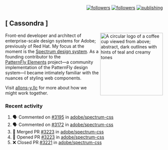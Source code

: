 <p align="right"><a rel="me" href="https://front-end.social/@castastrophe">
    <img alt="followers" title="Follow me on Mastodon" src="https://img.shields.io/mastodon/follow/109297102751309835?domain=https%3A%2F%2Ffront-end.social&label=Follow&logo=mastodon&logoColor=white&style=for-the-badge&labelColor=008080&color=006969"/></a>
  <a href="https://codepen.io/castastrophe/">
    <img alt="followers" title="Follow me on CodePen" src="https://img.shields.io/badge/23-1?color=640464&labelColor=7c007c&style=for-the-badge&logo=codepen&label=Follow"/></a>
<a href="https://castastrophe.medium.com/">
    <img alt="publishing" title="View articles on Medium" src="https://img.shields.io/badge/107-1?color=666&labelColor=444&label=subscribe&logo=medium&logoColor=white&style=for-the-badge"/></a>
</p>

## [&nbsp;Cassondra&nbsp;]

<img align="right" src="https://github-production-user-asset-6210df.s3.amazonaws.com/1840295/253016758-ba468774-1cd3-42c2-8f43-947b5eeb5edf.png" height="200" alt="A circular logo of a coffee cup viewed from above; abstract, dark outlines with hints of teal and creamy tones">

Front-end developer and architect of enterprise-scale design systems for Adobe; previously of Red Hat. My focus at the moment is the [Spectrum design system](https://github.com/adobe/spectrum-css). As a founding contributor to the [PatternFly&nbsp;Elements](https://github.com/patternfly/patternfly-elements) project&mdash;a community implementation of the PatternFly design system&mdash;I became intimately familiar with the nuances of styling web components.

Visit [allons-y.llc](http://allons-y.llc/) for more about how we might work together.

### Recent activity

<!--START_SECTION:activity-->
1. 🗣 Commented on [#3195](https://github.com/adobe/spectrum-css/pull/3195#issuecomment-2402791895) in [adobe/spectrum-css](https://github.com/adobe/spectrum-css)
2. 🗣 Commented on [#3172](https://github.com/adobe/spectrum-css/pull/3172#issuecomment-2402676171) in [adobe/spectrum-css](https://github.com/adobe/spectrum-css)
3. 🎉 Merged PR [#3223](https://github.com/adobe/spectrum-css/pull/3223) in [adobe/spectrum-css](https://github.com/adobe/spectrum-css)
4. 💪 Opened PR [#3223](https://github.com/adobe/spectrum-css/pull/3223) in [adobe/spectrum-css](https://github.com/adobe/spectrum-css)
5. ❌ Closed PR [#3221](https://github.com/adobe/spectrum-css/pull/3221) in [adobe/spectrum-css](https://github.com/adobe/spectrum-css)
<!--END_SECTION:activity-->
